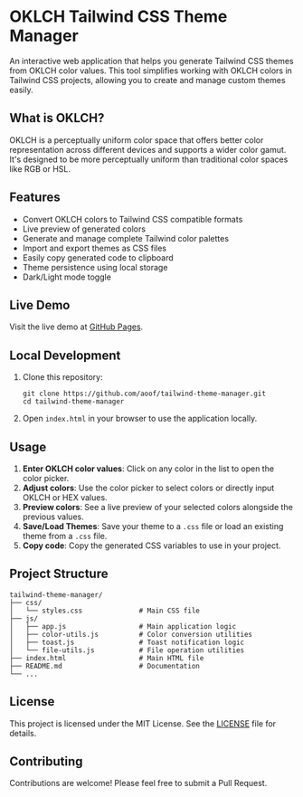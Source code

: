 # OKLCH Tailwind CSS Theme Manager

An interactive web application that helps you generate Tailwind CSS themes from OKLCH color values. This tool simplifies working with OKLCH colors in Tailwind CSS projects, allowing you to create and manage custom themes easily.

## What is OKLCH?

OKLCH is a perceptually uniform color space that offers better color representation across different devices and supports a wider color gamut. It's designed to be more perceptually uniform than traditional color spaces like RGB or HSL.

## Features

- Convert OKLCH colors to Tailwind CSS compatible formats
- Live preview of generated colors
- Generate and manage complete Tailwind color palettes
- Import and export themes as CSS files
- Easily copy generated code to clipboard
- Theme persistence using local storage
- Dark/Light mode toggle

## Live Demo

Visit the live demo at [GitHub Pages](https://aoof.github.io/tailwind-theme-manager/).

## Local Development

1. Clone this repository:
   ```
   git clone https://github.com/aoof/tailwind-theme-manager.git
   cd tailwind-theme-manager
   ```

2. Open `index.html` in your browser to use the application locally.

## Usage

1. **Enter OKLCH color values**: Click on any color in the list to open the color picker.
2. **Adjust colors**: Use the color picker to select colors or directly input OKLCH or HEX values.
3. **Preview colors**: See a live preview of your selected colors alongside the previous values.
4. **Save/Load Themes**: Save your theme to a `.css` file or load an existing theme from a `.css` file.
5. **Copy code**: Copy the generated CSS variables to use in your project.

## Project Structure

```
tailwind-theme-manager/
├── css/
│   └── styles.css              # Main CSS file
├── js/
│   ├── app.js                  # Main application logic
│   ├── color-utils.js          # Color conversion utilities
│   ├── toast.js                # Toast notification logic
│   └── file-utils.js           # File operation utilities
├── index.html                  # Main HTML file
├── README.md                   # Documentation
└── ...
```

## License

This project is licensed under the MIT License. See the [LICENSE](LICENSE) file for details.

## Contributing

Contributions are welcome! Please feel free to submit a Pull Request.
